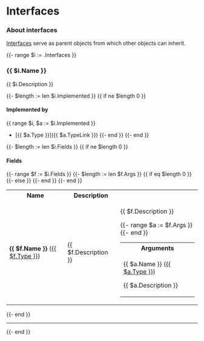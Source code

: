 # Interfaces

### About interfaces

[Interfaces](https://graphql.github.io/graphql-spec/June2018/#sec-Interfaces) serve as parent objects from which other objects can inherit.

{{- range $i := .Interfaces }}

### {{ $i.Name }}

{{ $i.Description }}

{{- $length := len $i.Implemented }} {{ if ne $length 0 }}

#### Implemented by

{{ range $i, $a := $i.Implemented }}
- [{{ $a.Type }}]({{ $a.TypeLink }})
{{- end }}
{{- end }}

{{- $length := len $i.Fields }} {{ if ne $length 0 }}

#### Fields

<table>
  <tr>
    <th>Name</th>
    <th>Description</th>
  </tr>
{{- range $f := $i.Fields }}
  <tr>
    <td><strong>{{ $f.Name }}</strong> (<a href="{{ $f.TypeLink }}">{{ $f.Type }}</a>)</td>
  {{- $length := len $f.Args }} {{ if eq $length 0 }}
    <td>{{ $f.Description }}</td>
  {{- else }}
    <td>
      <p>{{ $f.Description }}</p>
      <table>
        <tr>
          <th><strong>Arguments</strong></th>
        </tr>
    {{- range $a := $f.Args }}
        <tr>
          <td>
            <p>{{ $a.Name }} (<a href="{{ $a.TypeLink }}">{{ $a.Type }}</a>)</p>
            <p>{{ $a.Description }}</p>
          </td>
        </tr>
    {{- end }}
      </table>
    </td>
  {{- end }}
  </tr>
{{- end }}
</table>
{{- end }}

---

{{- end }}